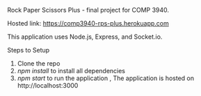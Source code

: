 Rock Paper Scissors Plus - final project for COMP 3940.

Hosted link: https://comp3940-rps-plus.herokuapp.com

This application uses Node.js, Express, and Socket.io.

Steps to Setup
1. Clone the repo
2. *npm install* to install all dependencies
3. *npm start* to run the application , The application is hosted on http://localhost:3000
